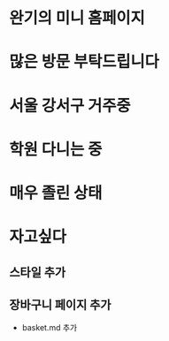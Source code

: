 # 완기의 미니 홈페이지
# 많은 방문 부탁드립니다
# 서울 강서구 거주중
# 학원 다니는 중
# 매우 졸린 상태
# 자고싶다

## 스타일 추가

## 장바구니 페이지 추가
- basket.md 추가